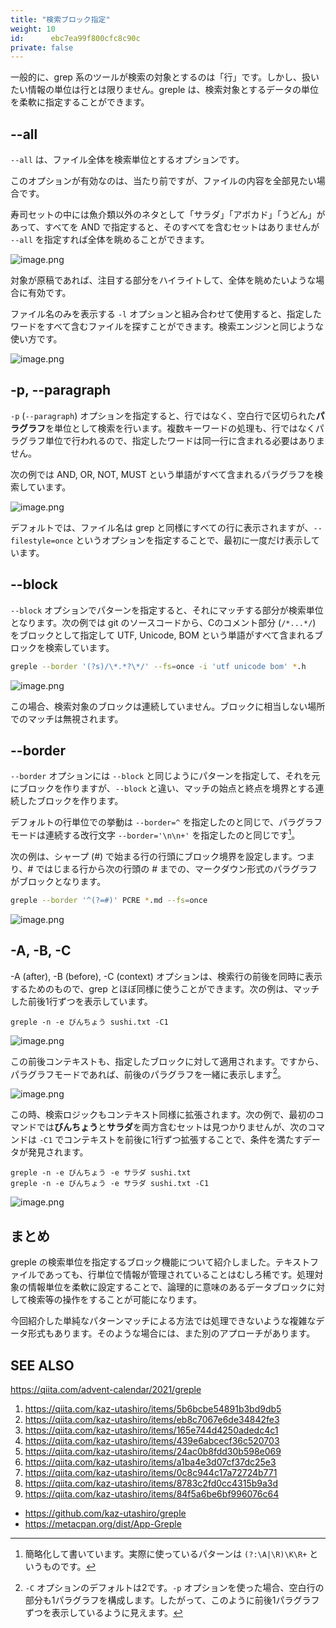 ```yaml
---
title: "検索ブロック指定"
weight: 10
id:      ebc7ea99f800cfc8c90c
private: false
---
```


一般的に、grep 系のツールが検索の対象とするのは「行」です。しかし、扱いたい情報の単位は行とは限りません。greple は、検索対象とするデータの単位を柔軟に指定することができます。

## --all

`--all` は、ファイル全体を検索単位とするオプションです。

このオプションが有効なのは、当たり前ですが、ファイルの内容を全部見たい場合です。

寿司セットの中には魚介類以外のネタとして「サラダ」「アボカド」「うどん」があって、すべてを AND で指定すると、そのすべてを含むセットはありませんが `--all` を指定すれば全体を眺めることができます。

![image.png](https://qiita-image-store.s3.ap-northeast-1.amazonaws.com/0/36551/33ceac6e-bed0-5bbc-2104-2a334af6292f.png)

対象が原稿であれば、注目する部分をハイライトして、全体を眺めたいような場合に有効です。

ファイル名のみを表示する `-l` オプションと組み合わせて使用すると、指定したワードをすべて含むファイルを探すことができます。検索エンジンと同じような使い方です。

![image.png](https://qiita-image-store.s3.ap-northeast-1.amazonaws.com/0/36551/5d178d48-e17c-d0fc-148c-c763633a238d.png)

## -p, --paragraph

`-p` (`--paragraph`) オプションを指定すると、行ではなく、空白行で区切られた**パラグラフ**を単位として検索を行います。複数キーワードの処理も、行ではなくパラグラフ単位で行われるので、指定したワードは同一行に含まれる必要はありません。

次の例では AND, OR, NOT, MUST という単語がすべて含まれるパラグラフを検索しています。

![image.png](https://qiita-image-store.s3.ap-northeast-1.amazonaws.com/0/36551/695f4be3-46e8-fd62-8a1b-1f8b0001b652.png)

デフォルトでは、ファイル名は grep と同様にすべての行に表示されますが、`--filestyle=once` というオプションを指定することで、最初に一度だけ表示しています。

## --block

`--block` オプションでパターンを指定すると、それにマッチする部分が検索単位となります。次の例では git のソースコードから、Cのコメント部分 (`/*...*/`) をブロックとして指定して UTF, Unicode, BOM という単語がすべて含まれるブロックを検索しています。

```sh
greple --border '(?s)/\*.*?\*/' --fs=once -i 'utf unicode bom' *.h
```

![image.png](https://qiita-image-store.s3.ap-northeast-1.amazonaws.com/0/36551/074099d0-ba34-246f-88c3-a5567815a19b.png)

この場合、検索対象のブロックは連続していません。ブロックに相当しない場所でのマッチは無視されます。

## --border

`--border` オプションには `--block` と同じようにパターンを指定して、それを元にブロックを作りますが、`--block` と違い、マッチの始点と終点を境界とする連続したブロックを作ります。

デフォルトの行単位での挙動は `--border=^` を指定したのと同じで、パラグラフモードは連続する改行文字 `--border='\n\n+'` を指定したのと同じです[^p]。

[^p]: 簡略化して書いています。実際に使っているパターンは `(?:\A|\R)\K\R+` というものです。

次の例は、シャープ (#) で始まる行の行頭にブロック境界を設定します。つまり、# ではじまる行から次の行頭の # までの、マークダウン形式のパラグラフがブロックとなります。

```sh
greple --border '^(?=#)' PCRE *.md --fs=once
```

![image.png](https://qiita-image-store.s3.ap-northeast-1.amazonaws.com/0/36551/da3374d7-399e-2fb7-0bd0-d55f4f7603e4.png)

## -A, -B, -C

-A (after), -B (before), -C (context) オプションは、検索行の前後を同時に表示するためのもので、grep とほぼ同様に使うことができます。次の例は、マッチした前後1行ずつを表示しています。

```
greple -n -e びんちょう sushi.txt -C1
```

![image.png](https://qiita-image-store.s3.ap-northeast-1.amazonaws.com/0/36551/c5a2df53-3674-8e6b-a030-f66ad6533ef5.png)

この前後コンテキストも、指定したブロックに対して適用されます。ですから、パラグラフモードであれば、前後のパラグラフを一緒に表示します[^C]。

[^C]: `-C` オプションのデフォルトは2です。`-p` オプションを使った場合、空白行の部分も1パラグラフを構成します。したがって、このように前後1パラグラフずつを表示しているように見えます。

![image.png](https://qiita-image-store.s3.ap-northeast-1.amazonaws.com/0/36551/c843918d-25a1-4b5f-42c4-bffd87e791bf.png)

この時、検索ロジックもコンテキスト同様に拡張されます。次の例で、最初のコマンドでは**びんちょう**と**サラダ**を両方含むセットは見つかりませんが、次のコマンドは `-C1` でコンテキストを前後に1行ずつ拡張することで、条件を満たすデータが発見されます。

```
greple -n -e びんちょう -e サラダ sushi.txt
greple -n -e びんちょう -e サラダ sushi.txt -C1
```

![image.png](https://qiita-image-store.s3.ap-northeast-1.amazonaws.com/0/36551/7490bdf4-ad6c-b89f-a10d-f663434040b4.png)

## まとめ

greple の検索単位を指定するブロック機能について紹介しました。テキストファイルであっても、行単位で情報が管理されていることはむしろ稀です。処理対象の情報単位を柔軟に設定することで、論理的に意味のあるデータブロックに対して検索等の操作をすることが可能になります。

今回紹介した単純なパターンマッチによる方法では処理できないような複雑なデータ形式もあります。そのような場合には、また別のアプローチがあります。

## SEE ALSO

https://qiita.com/advent-calendar/2021/greple

1. https://qiita.com/kaz-utashiro/items/5b6bcbe54891b3bd9db5
2. https://qiita.com/kaz-utashiro/items/eb8c7067e6de34842fe3
3. https://qiita.com/kaz-utashiro/items/165e744d4250adedc4c1
4. https://qiita.com/kaz-utashiro/items/439e6abcecf36c520703
5. https://qiita.com/kaz-utashiro/items/24ac0b8fdd30b598e069
6. https://qiita.com/kaz-utashiro/items/a1ba4e3d07cf37dc25e3
7. https://qiita.com/kaz-utashiro/items/0c8c944c17a72724b771
8. https://qiita.com/kaz-utashiro/items/8783c2fd0cc4315b9a3d
9. https://qiita.com/kaz-utashiro/items/84f5a6be6bf996076c64

- https://github.com/kaz-utashiro/greple
- https://metacpan.org/dist/App-Greple
